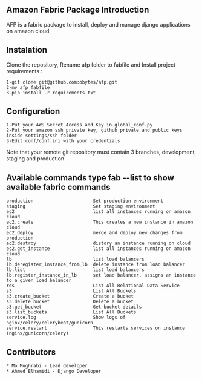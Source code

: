 Amazon Fabric Package
Introduction
-----
AFP is a fabric package to install, deploy and manage django applications on amazon cloud

Instalation
-----
Clone the repository, Rename afp folder to fabfile and Install project requirements :

    1-git clone git@github.com:obytes/afp.git
    2-mv afp fabfile
    3-pip install -r requirements.txt

Configuration
-----
    1-Put your AWS Secret Access and Key in global_conf.py
    2-Put your amazon ssh private key, github private and public keys inside settings/ssh folder
    3-Edit conf/conf.ini with your credentials
Note that your remote git repository must contain 3 branches, development, staging and production

Available commands
type fab --list to show available fabric commands
-----
    production                      Set production environment
    staging                         Set staging environment
    ec2                             list all instances running on amazon cloud
    ec2.create                      This creates a new instance in amazon cloud
    ec2.deploy                      merge and deploy new changes from production
    ec2.destroy                     distory an instance running on cloud
    ec2.get_instance                list all instances running on amazon cloud
    lb                              list load balancers
    lb.deregister_instance_from_lb  delete instance from load balancer
    lb.list                         list load balancers
    lb.register_instance_in_lb      set load balancer, assigns an instance to a given load balancer
    rds                             List All Relational Data Service
    s3                              List All Buckets
    s3.create_bucket                Create a bucket
    s3.delete_bucket                Delete a bucket
    s3.get_bucket                   Get bucket details
    s3.list_buckets                 List All Buckets
    service.log                     Show logs of nginx/celery/celerybeat/gunicorn
    service.restart                 This restarts services on instance (nginx/gunicorn/celery)
Contributors
-----
    * Mo Mughrabi - Lead developer
    * Ahmed Elhamidi - Django Developer

